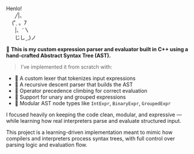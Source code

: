 Henlo!  
&nbsp; &nbsp; &nbsp; ╱|、  
&nbsp; &nbsp; (˚ˎ 。7  
&nbsp; &nbsp; &nbsp; |、˜〵  
&nbsp; &nbsp; &nbsp; じしˍ,)ノ  

🧠 **This is my custom expression parser and evaluator built in C++ using a hand-crafted Abstract Syntax Tree (AST).**

> I’ve implemented it from scratch with:

- 🌸 A custom lexer that tokenizes input expressions  
- 🌸 A recursive descent parser that builds the AST  
- 🌸 Operator precedence climbing for correct evaluation  
- 🌸 Support for unary and grouped expressions  
- 🌸 Modular AST node types like `IntExpr`, `BinaryExpr`, `GroupedExpr`

I focused heavily on keeping the code clean, modular, and expressive — while learning how real interpreters parse and evaluate structured input.

This project is a learning-driven implementation meant to mimic how compilers and interpreters process syntax trees, with full control over parsing logic and evaluation flow.
